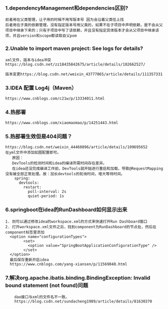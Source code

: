 
### 1.dependencyManagement和dependencies区别?
    前者用在父类管理，让子用的时候不用写版本号 因为会沿着父类往上找
    后者用在子类的依赖管理，没有指定版本号用父类的，如果不在子项目中声明依赖，是不会从父项目中继承下来的；只有子项目中写了该依赖，并且没有指定具体版本才会从父项目中继承该项，并且version和scope都读取自父pom

### 2.Unable to import maven project: See logs for details?
    xml文件，版本与idea冲突
    https://blog.csdn.net/zz18435842675/article/details/102662527/
    
    版本变更https://blog.csdn.net/weixin_43777065/article/details/111357331

   
### 3.IDEA 配置 Log4j（Maven）
    https://www.cnblogs.com/c21w/p/13334011.html
    
### 4.热部署
    https://www.cnblogs.com/xiaomaomao/p/14251443.html

### 5.热部署生效但是404问题？
    https://blog.csdn.net/weixin_44460896/article/details/109695652
    在yml文件中添加如图配置即可。
       原因：
       DevTools的检测时间和idea的编译所需时间存在差异。
       在idea还没完成编译工作前，DevTools就开始进行重启和加载，导致@RequestMapping没有被全部正常处理。故：加长devtools的轮询时间，增大等待时间。
        spring:
          devtools:
            restart:
              poll-interval: 2s
              quiet-period: 1s
   

### 6.springboot在idea的RunDashboard如何显示出来
    1. 则可以通过修改idea的workspace.xml的方式来快速打开Run Dashboard窗口
    2. 打开workspace.xml文件之后，找到component为RunDashboard的节点处，然后在component标签里添加
      <option name="configurationTypes">
            <set>
              <option value="SpringBootApplicationConfigurationType" />
            </set>
      </option>
      最后保存重新开启idea
      https://www.cnblogs.com/yang-xiansen/p/11569040.html


### 7.解决org.apache.ibatis.binding.BindingException: Invalid bound statement (not found)问题
        dao接口与xml的文件名不一致。
        https://blog.csdn.net/sundacheng1989/article/details/81630370
